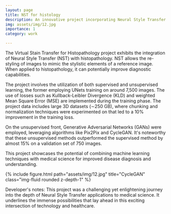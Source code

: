 ```yaml
---
layout: page
title: NST for histology
description: An innovative project incorporating Neural Style Transfer concepts for use in histopathology.
img: assets/img/12.jpg
importance: 1
category: work

---
```


The Virtual Stain Transfer for Histopathology project exhibits the integration of Neural Style Transfer (NST) with histopathology. NST allows the re-styling of images to mimic the stylistic elements of a reference image. When applied to histopathology, it can potentially improve diagnostic capabilities.

The project involves the utilization of both supervised and unsupervised learning, the former employing UNets training on around 7,500 images. The use of losses such as Kullback-Leibler Divergence (KLD) and weighted Mean Square Error (MSE) are implemented during the training phase. The project data includes large 3D datasets (&sim;250 GB), where chunking and normalization techniques were experimented on that led to a 10% improvement in the training loss.

On the unsupervised front, Generative Adversarial Networks (GANs) were employed, leveraging algorithms like Pix2Pix and CycleGAN. It's noteworthy that these unsupervised methods outperformed the supervised method by almost 15% on a validation set of 750 images.
  
This project showcases the potential of combining machine learning techniques with medical science for improved disease diagnosis and understanding.

{% include figure.html path="assets/img/12.jpg" title="CycleGAN" class="img-fluid rounded z-depth-1" %}

Developer's notes: This project was a challenging yet enlightening journey into the depth of Neural Style Transfer applications to medical science. It underlines the immense possibilities that lay ahead in this exciting intersection of technology and healthcare.